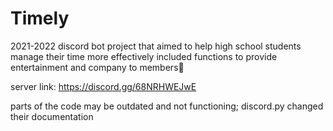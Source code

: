 # Timely
2021-2022
discord bot project that aimed to help high school students manage their time more effectively
included functions to provide entertainment and company to members🤣

server link: https://discord.gg/68NRHWEJwE

parts of the code may be outdated and not functioning; discord.py changed their documentation
